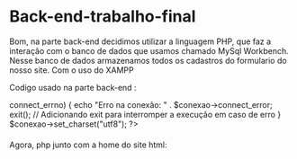 # Back-end-trabalho-final

Bom, na parte back-end decidimos utilizar a linguagem PHP, que faz a interação com o banco de dados que usamos chamado MySql Workbench.
Nesse banco de dados armazenamos todos os cadastros do formulario do nosso site. Com o uso do XAMPP

Codigo usado na parte back-end : 

<?php

define('DB_HOST', 'localhost');
define('DB_USERNAME', 'root');
define('DB_PASSWORD', '');
define('DB_NAME', 'formulario-clientes');

$conexao = new mysqli(DB_HOST, DB_USERNAME, DB_PASSWORD, DB_NAME);

if ($conexao->connect_errno) {
    echo "Erro na conexão: " . $conexao->connect_error;
    exit(); // Adicionando exit para interromper a execução em caso de erro
}

$conexao->set_charset("utf8");


?>
####
Agora, php junto com a home do site html: 

<?php
if (isset($_POST['submit'])) {
    include_once('config.php');

    // Verificar a conexão
    if (!$conexao) {
        die("Conexão falhou: " . mysqli_connect_error());
    }

    $customer_name = $_POST['Nome'];
    $email_address = $_POST['Email'];
    $phone_number = $_POST['Telefone'];
    $campo_CEP = $_POST['cep'];
    $data_nasc = $_POST['datadenascimento'];
    $campo_cidade = $_POST['Cidade'];
    $campo_estado = $_POST['Estado'];
    $campo_endereco = $_POST['Endereço'];

    $customer_name = mysqli_real_escape_string($conexao, $customer_name);
    $email_address = mysqli_real_escape_string($conexao, $email_address);
    $phone_number = mysqli_real_escape_string($conexao, $phone_number);
    $campo_CEP = mysqli_real_escape_string($conexao, $campo_CEP);
    $data_nasc = mysqli_real_escape_string($conexao, $data_nasc);
    $campo_cidade = mysqli_real_escape_string($conexao, $campo_cidade);
    $campo_estado = mysqli_real_escape_string($conexao, $campo_estado);
    $campo_endereco = mysqli_real_escape_string($conexao, $campo_endereco);

    
    $query = "INSERT INTO cliente (nome, email, telefone, cep, data_nasc, cidade, estado, Endereco) 
              VALUES ('$customer_name', '$email_address', '$phone_number', '$campo_CEP', '$data_nasc', '$campo_cidade', '$campo_estado', '$campo_endereco')";

    // Executar a consulta
    $result = mysqli_query($conexao, $query);

    // Verificar se a consulta foi bem sucedida
    if ($result) {
        echo "Registro inserido com sucesso!";
    } else {
        echo "Erro ao inserir registro: " . mysqli_error($conexao);
    }

    // Fechar a conexão
    mysqli_close($conexao);
}
?>
